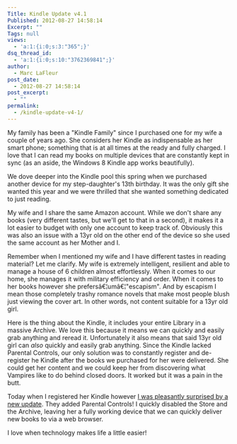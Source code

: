 ```yaml
---
Title: Kindle Update v4.1
Published: 2012-08-27 14:58:14
Excerpt: ""
Tags: null
views:
  - 'a:1:{i:0;s:3:"365";}'
dsq_thread_id:
  - 'a:1:{i:0;s:10:"3762369841";}'
author:
  - Marc LaFleur
post_date:
  - 2012-08-27 14:58:14
post_excerpt:
  - ""
permalink:
  - /kindle-update-v4-1/
---
```

<p>My family has been a "Kindle Family" since I purchased one for my wife a couple of years ago. She considers her Kindle as indispensable as her smart phone; something that is at all times at the ready and fully charged. I love that I can read my books on multiple devices that are constantly kept in sync (as an aside, the Windows 8 Kindle app works beautifully). </p> <p>We dove deeper into the Kindle pool this spring when we purchased another device for my step-daughter's 13th birthday. It was the only gift she wanted this year and we were thrilled that she wanted something dedicated to just reading. </p> <p>My wife and I share the same Amazon account. While we don't share any books (very different tastes, but we'll get to that in a second), it makes it a lot easier to budget with only one account to keep track of. Obviously this was also an issue with a 13yr old on the other end of the device so she used the same account as her Mother and I. </p> <p>Remember when I mentioned my wife and I have different tastes in reading material? Let me clarify. My wife is extremely intelligent, resilient and able to manage a house of 6 children almost effortlessly. When it comes to our home, she manages it with military efficiency and order. When it comes to her books however she prefersâ€¦umâ€¦"escapism". And by escapism I mean those completely trashy romance novels that make most people blush just viewing the cover art. In other words, not content suitable for a 13yr old girl. </p> <p>Here is the thing about the Kindle, it includes your entire Library in a massive Archive. We love this because it means we can quickly and easily grab anything and reread it. Unfortunately it also means that said 13yr old girl can <em>also</em> quickly and easily grab anything. Since the Kindle lacked Parental Controls, our only solution was to constantly register and de-register he Kindle after the books we purchased for her were delivered. She could get her content and we could keep her from discovering what Vampires like to do behind closed doors. It worked but it was a pain in the butt. </p> <p>Today when I registered her Kindle however <a href="http://www.amazon.com/gp/help/customer/display.html/ref=hp_navbox_top_kindlelgi?nodeId=200774090" target="_blank">I was pleasantly surprised by a new update</a>. They added Parental Controls! I quickly disabled the Store and the Archive, leaving her a fully working device that we can quickly deliver new books to via a web browser.</p> <p>I love when technology makes life a little easier!</p>